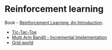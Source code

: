# Reinforcement learning

Book - [Reinforcement Learning: An Introduction](http://incompleteideas.net/book/the-book-2nd.html).

- [Tic-Tac-Toe](/src/main/scala/tictactoe/)
- [Multi Arm Bandit - Incremental Implementation](/src/main/scala/bandit/Bandit.scala)
- [Grid world](/src/main/scala/grid/GridWorld.scala)